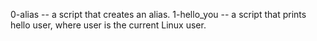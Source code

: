 0-alias -- a script that creates an alias.
1-hello_you -- a script that prints hello user, where user is the current Linux user.
